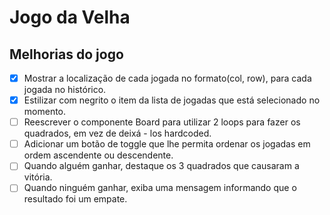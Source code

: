 # Jogo da Velha
## Melhorias do jogo

- [x] Mostrar a localização de cada jogada no formato(col, row), para cada jogada no histórico.
- [x] Estilizar com negrito o item da lista de jogadas que está selecionado no momento.
- [ ] Reescrever o componente Board para utilizar 2 loops para fazer os quadrados, em vez de deixá - los hardcoded.
- [ ] Adicionar um botão de toggle que lhe permita ordenar os jogadas em ordem ascendente ou descendente.
- [ ] Quando alguém ganhar, destaque os 3 quadrados que causaram a vitória.
- [ ] Quando ninguém ganhar, exiba uma mensagem informando que o resultado foi um empate.